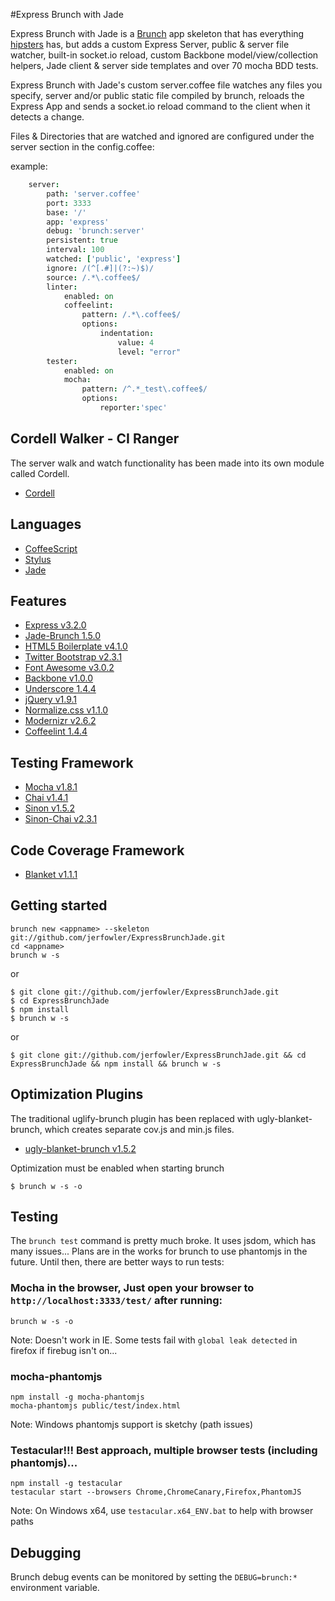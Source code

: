 #Express Brunch with Jade

Express Brunch with Jade is a [Brunch](http://brunch.io/) app skeleton that has everything [hipsters](https://github.com/elving/brunch-with-hipsters) has, but adds a custom Express Server, public & server file watcher, built-in socket.io reload, custom Backbone model/view/collection helpers, Jade client & server side templates and over 70 mocha BDD tests.

Express Brunch with Jade's custom server.coffee file watches any files you specify, server and/or public static file compiled by brunch, reloads the Express App and sends a socket.io reload command to the client when it detects a change. 

Files & Directories that are watched and ignored are configured under the server section in the config.coffee:

example:
```coffeescript
    server:
        path: 'server.coffee'
        port: 3333
        base: '/'
        app: 'express'
        debug: 'brunch:server'
        persistent: true
        interval: 100
        watched: ['public', 'express']
        ignore: /(^[.#]|(?:~)$)/
        source: /.*\.coffee$/
        linter:
            enabled: on
            coffeelint:
                pattern: /.*\.coffee$/
                options:
                    indentation:
                        value: 4
                        level: "error"
        tester:
            enabled: on
            mocha:
                pattern: /^.*_test\.coffee$/
                options:
                    reporter:'spec'
```

## Cordell Walker - CI Ranger

The server walk and watch functionality has been made into its own module called Cordell. 
- [Cordell](https://github.com/jerfowler/cordell)

## Languages

- [CoffeeScript](http://coffeescript.org/)
- [Stylus](http://learnboost.github.com/stylus/)
- [Jade](http://jade-lang.com/)

## Features
- [Express v3.2.0](http://expressjs.com)
- [Jade-Brunch 1.5.0](https://github.com/brunch/jade-brunch)
- [HTML5 Boilerplate v4.1.0](https://github.com/h5bp/html5-boilerplate)
- [Twitter Bootstrap v2.3.1](http://twitter.github.com/bootstrap)
- [Font Awesome v3.0.2](https://github.com/FortAwesome/Font-Awesome)
- [Backbone v1.0.0](http://backbonejs.org)
- [Underscore 1.4.4](http://underscorejs.org)
- [jQuery v1.9.1](http://jquery.com)
- [Normalize.css v1.1.0](http://necolas.github.com/normalize.css)
- [Modernizr v2.6.2](https://github.com/Modernizr/Modernizr)
- [Coffeelint 1.4.4](https://github.com/ilkosta/coffeelint-brunch)

## Testing Framework

- [Mocha v1.8.1](http://visionmedia.github.com/mocha)
- [Chai v1.4.1](http://chaijs.com)
- [Sinon v1.5.2](http://sinonjs.org)
- [Sinon-Chai v2.3.1](http://chaijs.com/plugins/sinon-chai)

## Code Coverage Framework

- [Blanket v1.1.1](https://github.com/alex-seville/blanket)

## Getting started

    brunch new <appname> --skeleton git://github.com/jerfowler/ExpressBrunchJade.git
    cd <appname>
    brunch w -s

or

    $ git clone git://github.com/jerfowler/ExpressBrunchJade.git
    $ cd ExpressBrunchJade
    $ npm install
    $ brunch w -s

or

    $ git clone git://github.com/jerfowler/ExpressBrunchJade.git && cd ExpressBrunchJade && npm install && brunch w -s

## Optimization Plugins

The traditional uglify-brunch plugin has been replaced with ugly-blanket-brunch, which creates separate cov.js and min.js files.
- [ugly-blanket-brunch v1.5.2](https://github.com/jerfowler/ugly-blanket-brunch)

Optimization must be enabled when starting brunch

    $ brunch w -s -o


## Testing

The `brunch test` command is pretty much broke. It uses jsdom, which has many issues... Plans are in the works for brunch to use phantomjs in the future. Until then, there are better ways to run tests:

### Mocha in the browser, Just open your browser to `http://localhost:3333/test/` after running:

    brunch w -s -o
  
Note: Doesn't work in IE. Some tests fail with `global leak detected` in firefox if firebug isn't on... 

### mocha-phantomjs 

    npm install -g mocha-phantomjs
    mocha-phantomjs public/test/index.html

Note: Windows phantomjs support is sketchy (path issues)

### Testacular!!! Best approach, multiple browser tests (including phantomjs)...

    npm install -g testacular
    testacular start --browsers Chrome,ChromeCanary,Firefox,PhantomJS

Note: On Windows x64, use `testacular.x64_ENV.bat` to help with browser paths

## Debugging

Brunch debug events can be monitored by setting the `DEBUG=brunch:*` environment variable. 